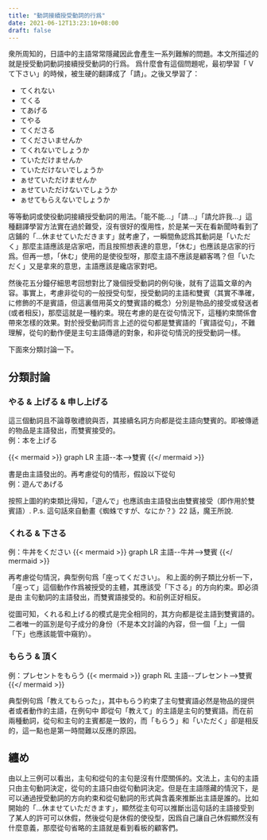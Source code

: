 ```yaml
---
title: "動詞接續授受動詞的行爲"
date: 2021-06-12T13:23:10+08:00
draft: false
---
```


衆所周知的，日語中的主語常常隱藏因此會產生一系列難解的問題。本文所描述的就是授受動詞動詞接續授受動詞的行爲。
爲什麼會有這個問題呢，最初學習「 V て下さい」的時候，被生硬的翻譯成了「請」。之後又學習了：

- てくれない
- てくる
- てあげる
- てやる
- てくださる
- てくださいませんか
- てくれないでしょうか
- ていただけませんか
- ていただけないでしょうか
- ぁせていただけませんか
- ぁせていただけないでしょうか
- ぁせてもらえないでしょうか
  
等等動詞或使役動詞接續授受動詞的用法。「能不能...」「請...」「請允許我...」這種翻譯學習方法實在過於難受，沒有很好的復用性，於是某一天在看新聞時看到了店鋪的「...休ませていただきます」就考慮了，一瞬間魚認爲其動詞是「いただく」那麼主語應該是店家吧，而且按照想表達的意思，「休む」也應該是店家的行爲。但再一想，「休む」使用的是使役型呀，那麼主語不應該是顧客嗎？但「いただく」又是拿來的意思，主語應該是纔店家對吧。

然後花五分鐘仔細思考回想對比了幾個授受動詞的例句後，就有了這篇文章的內容。事實上，考慮非從句的一般授受句型，授受動詞的主語和雙賓（其實不準確，に修飾的不是賓語，但這裏借用英文的雙賓語的概念）分別是物品的接受或發送者(或者相反)，那麼這就是一種約束。現在考慮的是在從句情況下，這種約束關係會帶來怎樣的效果。對於授受動詞而言上述的從句都是雙賓語的「賓語從句」，不難理解，從句的動作便是主句主語傳遞的對象，和非從句情況的授受動詞一樣。

下面來分類討論一下。

## 分類討論

### やる & 上げる & 申し上げる

這三個動詞且不論尊敬禮貌與否，其接續名詞方向都是從主語向雙賓的。即被傳遞的物品是主語發出，而雙賓接受的。  
例：本を上げる

{{< mermaid >}}
graph LR
    主語--本-->雙賓
{{</ mermaid >}}

書是由主語發出的。再考慮從句的情形，假設以下從句  
例：遊んであげる

按照上圖的約束類比得知，「遊んで」也應該由主語發出由雙賓接受（即作用於雙賓語）.
P.s. 這句話來自動畫《蜘蛛ですが、なにか？》22 話，魔王所說.

### くれる & 下さる

例：牛丼をください
{{< mermaid >}}
graph LR
    主語--牛丼-->雙賓
{{</ mermaid >}}

再考慮從句情況，典型例句爲「座ってください」。
和上面的例子類比分析一下，「座って」這個動作作爲被授受的主體，其應該受「下さる」的方向約束。即必須是由
主句動詞的主語發出，而雙賓語接受的。和前例正好相反。

從圖可知，くれる和上げる的模式是完全相同的，其方向都是從主語到雙賓語的。二者唯一的區別是句子成分的身份（不是本文討論的內容，但一個「上」一個「下」也應該能管中窺豹）。

### もらう & 頂く

例：プレセントをもらう
{{< mermaid >}}
graph RL
    主語--プレセント-->雙賓
{{</ mermaid >}}

典型例句爲「教えてもらった」，其中もらう約束了主句雙賓語必然是物品的提供者或者動作的主語，在例句中
即從句「教えて」的主語是主句的雙賓語。而在前兩種動詞，從句和主句的主賓都是一致的，而「もらう」和「いただく」卻是相反的，這一點也是第一時間難以反應的原因。

## 纏め

由以上三例可以看出，主句和從句的主句是沒有什麼關係的。文法上，主句的主語只由主句動詞決定，從句的主語只由從句動詞決定。但是在主語隱藏的情況下，是可以通過授受動詞的方向約束和從句動詞的形式與含義來推斷出主語是誰的。比如開始的「...休ませていただきます」，顯然從主句可以推斷出這句話的主語接受到了某人的許可可以休假，然後從句是休假的使役型，因爲自己讓自己休假顯然沒有什麼意義，那麼從句省略的主語就是看到看板的顧客們。